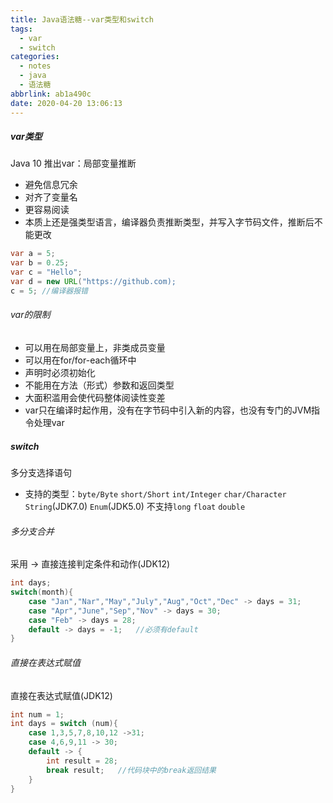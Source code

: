 ```yaml
---
title: Java语法糖--var类型和switch
tags:
  - var
  - switch
categories:
  - notes
  - java
  - 语法糖
abbrlink: ab1a490c
date: 2020-04-20 13:06:13
---
```



##### var类型

Java 10 推出var：局部变量推断

- 避免信息冗余
- 对齐了变量名
- 更容易阅读
- 本质上还是强类型语言，编译器负责推断类型，并写入字节码文件，推断后不能更改

```java
var a = 5;
var b = 0.25;
var c = "Hello";
var d = new URL("https://github.com);
c = 5; //编译器报错
```

###### var的限制

- 可以用在局部变量上，非类成员变量
- 可以用在for/for-each循环中
- 声明时必须初始化
- 不能用在方法（形式）参数和返回类型
- 大面积滥用会使代码整体阅读性变差
- var只在编译时起作用，没有在字节码中引入新的内容，也没有专门的JVM指令处理var

##### switch

多分支选择语句

- 支持的类型：`byte/Byte` `short/Short` `int/Integer` `char/Character` `String`(JDK7.0) `Enum`(JDK5.0) 不支持`long` `float` `double`

###### 多分支合并

采用 -> 直接连接判定条件和动作(JDK12)

```java
int days;
switch(month){
    case "Jan","Nar","May","July","Aug","Oct","Dec" -> days = 31;
    case "Apr","June","Sep","Nov" -> days = 30;
	case "Feb" -> days = 28;
	default -> days = -1;	//必须有default
}
```

###### 直接在表达式赋值

直接在表达式赋值(JDK12)

```java
int num = 1;
int days = switch (num){
	case 1,3,5,7,8,10,12 ->31;
	case 4,6,9,11 -> 30;
	default -> {
		int result = 28;
		break result;	//代码块中的break返回结果
	}
}
```

